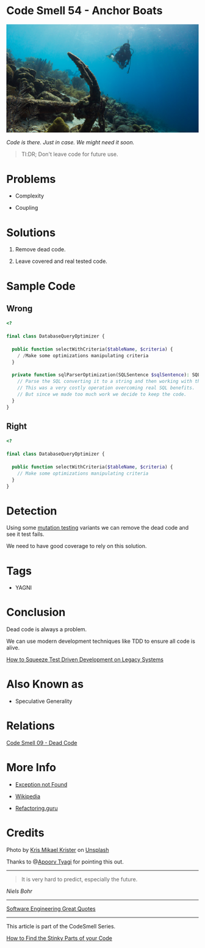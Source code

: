 # Code Smell 54 - Anchor Boats

![Code Smell 54 - Anchor Boats](Code%20Smell%2054%20-%20Anchor%20Boats.jpg)

*Code is there. Just in case. We might need it soon.*

> Tl:DR; Don't leave code for future use.

# Problems

- Complexity

- Coupling

# Solutions

1. Remove dead code.

2. Leave covered and real tested code.

# Sample Code

## Wrong

[Gist Url]: # (https://gist.github.com/mcsee/22deb44d4e95b4a3ca8ce9ba18d0f908)
```php
<?

final class DatabaseQueryOptimizer {
  
  public function selectWithCriteria($tableName, $criteria) {
    / /Make some optimizations manipulating criteria
  }
  
  private function sqlParserOptimization(SQLSentence $sqlSentence): SQLSentence {
    // Parse the SQL converting it to a string and then working with their nodes as strings and lots of regex
    // This was a very costly operation overcoming real SQL benefits.
    // But since we made too much work we decide to keep the code.
  }  
}
```

## Right

[Gist Url]: # (https://gist.github.com/mcsee/7d520c7f266d0180f42c3fc12b41fddc)
```php
<?

final class DatabaseQueryOptimizer {
  
  public function selectWithCriteria($tableName, $criteria) {
    // Make some optimizations manipulating criteria
  } 
}
```

# Detection

Using some [mutation testing](https://en.wikipedia.org/wiki/Mutation_testing) variants we can remove the dead code and see it test fails.

We need to have good coverage to rely on this solution.

# Tags

- YAGNI

# Conclusion

Dead code is always a problem.

We can use modern development techniques like TDD to ensure all code is alive.

[How to Squeeze Test Driven Development on Legacy Systems](https://github.com/mcsee/Software-Design-Articles/tree/main/Articles/TDD/How%20to%20Squeeze%20Test%20Driven%20Development%20on%20Legacy%20Systems/readme.md) 

# Also Known as

- Speculative Generality

# Relations

[Code Smell 09 - Dead Code](https://github.com/mcsee/Software-Design-Articles/tree/main/Articles/Code%20Smells/Code%20Smell%2009%20-%20Dead%20Code/readme.md)

# More Info

- [Exception not Found](https://exceptionnotfound.net/boat-anchor-the-daily-software-anti-pattern)

- [Wikipedia](https://en.wikipedia.org/wiki/You_aren%27t_gonna_need_it)

- [Refactoring.guru](https://refactoring.guru/smells/speculative-generality)

# Credits

Photo by [Kris Mikael Krister](https://unsplash.com/@kmkr) on [Unsplash](https://unsplash.com/s/photos/anchor)

Thanks to @[Apoorv Tyagi](@apoorvtyagi) for pointing this out.

* * *

> It is very hard to predict, especially the future.

_Niels Bohr_ 
 
* * *
 
[Software Engineering Great Quotes](https://github.com/mcsee/Software-Design-Articles/tree/main/Articles/Quotes/Software%20Engineering%20Great%20Quotes/readme.md)

* * *

This article is part of the CodeSmell Series.

[How to Find the Stinky Parts of your Code](https://github.com/mcsee/Software-Design-Articles/tree/main/Articles/Code%20Smells/How%20to%20Find%20the%20Stinky%20parts%20of%20your%20Code/readme.md)